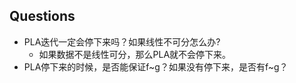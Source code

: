 ## Questions

- PLA迭代一定会停下来吗？如果线性不可分怎么办?
    - 如果数据不是线性可分，那么PLA就不会停下来。
- PLA停下来的时候，是否能保证f~g？如果没有停下来，是否有f~g？
